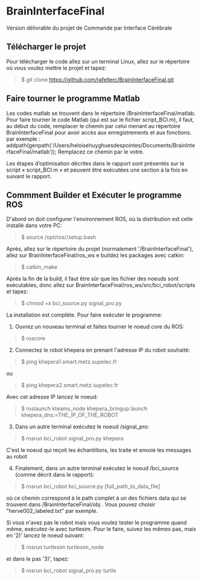 # BrainInterfaceFinal
Version délivrable du projet de Commande par Interface Cérébrale

## Télécharger le projet

Pour télécharger le code allez sur un terminal Linux, allez sur le répertoire où vous voulez mettre le projet et tapez:
> $ git clone https://github.com/rafellerc/BrainInterfaceFinal.git

## Faire tourner le programme Matlab
Les codes matlab se trouvent dans le répertoire /BrainInterfaceFinal/matlab.
Pour faire tourner le code Matlab (qui est sur le fichier script_BCI.m), il faut, au début du code, remplacer le chemin par celui menant au répertoire BrainInterfaceFinal pour avoir accès aux enregistrements et aux fonctions.
par exemple :
addpath(genpath('/Users/heloisehuyghuesdespointes/Documents/BrainInterfaceFinal/matlab’));
Remplacez ce chemin par le votre.

Les étapes d’optimisation décrites dans le rapport sont présentés sur le script « script_BCI.m » et peuvent être exécutées une section à la fois en suivant le rapport.

## Commment Builder et Exécuter le programme ROS

D'abord on doit configurer l'environnement ROS, où la distribution <distro> est celle installé dans votre PC:  
> $ source /opt/ros/<distro>/setup.bash

Après, allez sur le répertoire du projet (normalement '/BrainInterfaceFinal'), allez sur BrainInterfaceFinal/ros_ws e buildez les packages avec catkin:
> $ catkin_make

Après la fin de la build, il faut être sûr que les fichier des noeuds sont exécutables, donc allez sur BrainInterfaceFinal/ros_ws/src/bci_robot/scripts et tapez:
> $ chmod +x bci_source.py signal_pro.py

La installation est complète. Pour faire exécuter le programme:
1) Ouvrez un nouveau terminal et faites tourner le noeud core du ROS:
> $ roscore

2) Connectez le robot khepera en prenant l'adresse IP du robot souhaité:
> $ ping khepera1.smart.metz.supelec.fr

  ou
> $ ping khepera2.smart.metz.supelec.fr

Avec cet adresse IP lancez le noeud:
> $ roslaunch kteams_node khepera_bringup.launch khepera_dns:=THE_IP_OF_THE_ROBOT

3) Dans un autre terminal exécutez le noeud /signal_pro:
> $ rosrun bci_robot signal_pro.py khepera

C'est le noeud qui reçoit les échantillons, les traite et envoie les messages au robot 

4) Finalement, dans un autre terminal exécutez le noeud /bci_source (comme décrit dans le rapport):
> $ rosrun bci_robot bci_source.py [full_path_to_data_file]

où ce chemin correspond à le path complet à un des fichiers data qui se trouvent dans /BrainInterfaceFinal/obj . Vous pouvez choisir "herve002_labeled.txt" par exemple.

Si vous n'avez pas le robot mais vous voulez tester le programme quand même, exécutez-le avec turtlesim. Pour le faire, suivez les mêmes pas, mais en '2)' lancez le noeud suivant:
> $ rosrun turtlesim turtlesim_node

et dans le pas '3)', tapez:
> $ rosrun bci_robot signal_pro.py turtle
